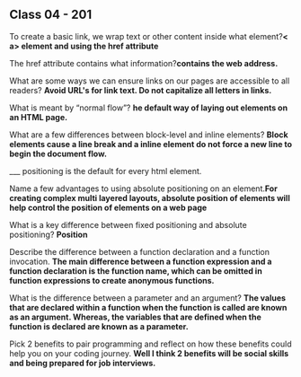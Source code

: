 ## Class 04 - 201

To create a basic link, we wrap text or other content inside what element?**< a> element and using the href attribute**

The href attribute contains what information?**contains the web address.**

What are some ways we can ensure links on our pages are accessible to all readers? **Avoid URL's for link text. Do not capitalize all letters in links.**

What is meant by “normal flow”?
**he default way of laying out elements on an HTML page.**

What are a few differences between block-level and inline elements? **Block elements cause a line break and a inline element do not force a new line to begin the document flow.**

\_\_\_ positioning is the default for every html element.

Name a few advantages to using absolute positioning on an element.**For creating complex multi layered layouts, absolute position of elements will help control the position of elements on a web page**

What is a key difference between fixed positioning and absolute positioning? **Position**

Describe the difference between a function declaration and a function invocation. **The main difference between a function expression and a function declaration is the function name, which can be omitted in function expressions to create anonymous functions.**

What is the difference between a parameter and an argument? **The values that are declared within a function when the function is called are known as an argument. Whereas, the variables that are defined when the function is declared are known as a parameter.**

Pick 2 benefits to pair programming and reflect on how these benefits could help you on your coding journey. **Well I think 2 benefits will be social skills and being prepared for job interviews.**
